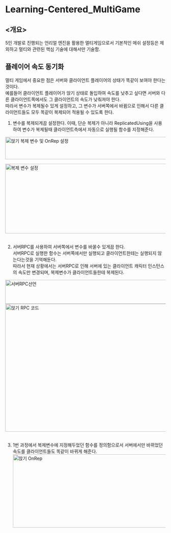 # Learning-Centered_MultiGame

## <개요>
5인 개발로 진행되는 언리얼 엔진을 활용한 멀티게임으로서 기본적인 메쉬 설정등은 제외하고 멀티와 관련된 핵심 기술에 대해서만 기술함.


## 플레이어 속도 동기화
멀티 게임에서 중요한 점은 서버와 클라이언트 플레이어의 상태가 똑같이 보여야 한다는 것이다.  
예를들어 클라이언트 플레이어가 앉기 상태로 돌입하여 속도를 낮추고 싶다면 서버와 다른 클라이언트쪽에서도 그 클라이언트의 속도가 낮춰져야 한다.  
따라서 변수가 복제될수 있게 설정하고, 그 변수가 서버쪽에서 바뀜으로 인해서 다른 클라이언트들도 모두 똑같이 복제되어 적용될 수 있도록 한다.  

1. 변수를 복제되게끔 설정한다. 이때, 단순 복제가 아니라 ReplicatedUsing을 사용하여 변수가 복제될때 클라이언트측에서 자동으로 실행될 함수를 지정해준다.

<img width="758" height="70" alt="앉기 복제 변수 및 OnRep 설정" src="https://github.com/user-attachments/assets/e77628d7-dcd5-4405-972f-5e499362992f" />

<img width="944" height="218" alt="복제 변수 설정" src="https://github.com/user-attachments/assets/e7a5425b-3e19-4771-afb0-3ae9c9d14201" /><br><br>

2. 서버RPC를 사용하여 서버쪽에서 변수를 바꿀수 있게끔 한다.  
서버RPC로 실행한 함수는 서버쪽에서만 실행되고 클라이언트한테는 실행되지 않는다는것을 기억해둔다.  
따라서 현재 상황에서는 서버RPC로 인해 서버에 있는 클라이언트 캐릭터 인스턴스의 속도만 변경되며, 복제변수가 클라이언트들한테 복제된다.
<img width="1116" height="75" alt="서버RPC선언" src="https://github.com/user-attachments/assets/baef091c-688f-403d-a568-3f11f4d070f4" />
<img width="1116" height="400" alt="앉기 RPC 코드" src="https://github.com/user-attachments/assets/f26d1110-08ef-4119-9aba-c44cd5c9c6b8" /><br><br>

3. 1번 과정에서 복제변수에 지정해두었던 함수를 정의함으로서 서버에서만 바뀌었던 속도를 클라이언트들도 똑같이 바뀌게 해준다.
<img width="1219" height="229" alt="앉기 OnRep" src="https://github.com/user-attachments/assets/02ff7820-7782-443d-a825-dfe9fea2a856" /><br><br>

